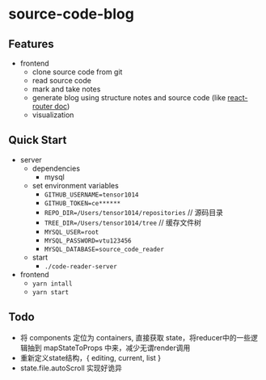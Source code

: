 # source-code-blog

## Features
- frontend
  - clone source code from git
  - read source code
  - mark and take notes
  - generate blog using structure notes and source code (like [react-router doc](https://reacttraining.com/react-router/web/guides/quick-start))
  - visualization

## Quick Start
- server
  - dependencies
    - mysql
  - set environment variables 
    - `GITHUB_USERNAME=tensor1014`
    - `GITHUB_TOKEN=ce******`
    - `REPO_DIR=/Users/tensor1014/repositories` // 源码目录
    - `TREE_DIR=/Users/tensor1014/tree`         //  缓存文件树
    - `MYSQL_USER=root`
    - `MYSQL_PASSWORD=vtu123456`
    - `MYSQL_DATABASE=source_code_reader`
  - start
    - `./code-reader-server`
- frontend
  - `yarn intall`
  - `yarn start`

## Todo
- 将 components 定位为 containers, 直接获取 state，将reducer中的一些逻辑抽到 mapStateToProps 中来，减少无谓render调用
- 重新定义state结构，{ editing, current, list }
- state.file.autoScroll 实现好诡异